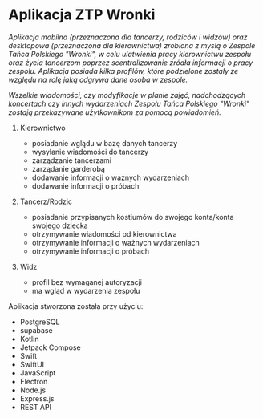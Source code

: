 # Aplikacja ZTP Wronki

_Aplikacja mobilna (przeznaczona dla tancerzy, rodziców i widzów) oraz desktopowa (przeznaczona dla kierownictwa) zrobiona z myslą o Zespole Tańca Polskiego "Wronki", w celu ulatwienia pracy kierownictwu zespołu oraz życia tancerzom poprzez scentralizowanie źródła informacji o pracy zespołu. Aplikacja posiada kilka profilów, które podzielone zostały ze względu na rolę jaką odgrywa dane osoba w zespole._

_Wszelkie wiadomości, czy modyfikacje w planie zajęć, nadchodzących koncertach czy innych wydarzeniach Zespołu Tańca Polskiego "Wronki" zostają przekazywane użytkownikom za pomocą powiadomień._

 1. Kierownictwo
    - posiadanie wglądu w bazę danych tancerzy
    - wysyłanie wiadomości do tancerzy
    - zarządzanie tancerzami
    - zarządanie garderobą
    - dodawanie informacji o ważnych wydarzeniach
    - dodawanie informacji o próbach    

 2. Tancerz/Rodzic
    - posiadanie przypisanych kostiumów do swojego konta/konta swojego dziecka
    - otrzymywanie wiadomości od kierownictwa 
    - otrzymywanie informacji o ważnych wydarzeniach
    - otrzymywanie informacji o próbach 
 
 3. Widz
    - profil bez wymaganej autoryzacji
    - ma wgląd w wydarzenia zespołu




Aplikacja stworzona została przy użyciu:
- PostgreSQL
- supabase
- Kotlin
- Jetpack Compose
- Swift
- SwiftUI
- JavaScript
- Electron
- Node.js
- Express.js
- REST API
